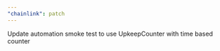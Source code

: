 ```yaml
---
"chainlink": patch
---
```


Update automation smoke test to use UpkeepCounter with time based counter
